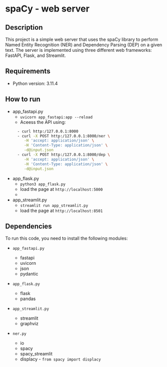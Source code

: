 # spaCy - web server

## Description
This project is a simple web server that uses the spaCy library to perform Named Entity Recognition (NER) and Dependency Parsing (DEP) on a given text. The server is implemented using three different web frameworks: FastAPI, Flask, and Streamlit.

## Requirements
- Python version: 3.11.4

## How to run
- app_fastapi.py
  - `uvicorn app_fastapi:app --reload`
  - Aceess the API using:
  ```bash
    - curl http:/127.0.0.1:8000
    - curl -X POST http:/127.0.0.1:8000/ner \
       -H 'accept: application/json' \
       -H 'Content-Type: application/json' \
       -d@input.json  
    - curl -X POST http:/127.0.0.1:8000/dep \
       -H 'accept: application/json' \
       -H 'Content-Type: application/json' \
       -d@input.json  
  ```
- app_flask.py
  - `python3 app_flask.py`
  - load the page at `http://localhost:5000`
  - 
- app_streamlit.py 
  - `streamlit run app_streamlit.py`
  - load the page at `http://localhost:8501`


## Dependencies
To run this code, you need to install the following modules:

- `app_fastapi.py`
  - fastapi
  - uvicorn
  - json
  - pydantic

- `app_flask.py`
  - flask
  - pandas

- `app_streamlit.py`
  - streamlit
  - graphviz

- `ner.py`
  - io
  - spacy
  - spacy_streamlit
  - displacy - `from spacy import displacy`
